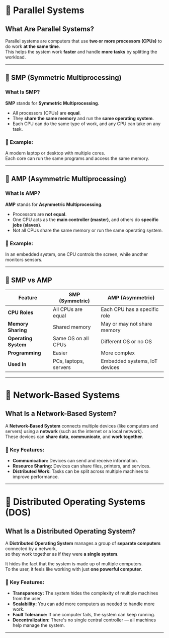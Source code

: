 # 🔹 Parallel Systems

## What Are Parallel Systems?
Parallel systems are computers that use **two or more processors (CPUs)** to do work **at the same time**.  
This helps the system work **faster** and handle **more tasks** by splitting the workload.

---

## 🔹 SMP (Symmetric Multiprocessing)

### What Is SMP?
**SMP** stands for **Symmetric Multiprocessing**.

- All processors (CPUs) are **equal**.
- They **share the same memory** and run the **same operating system**.
- Each CPU can do the same type of work, and any CPU can take on any task.

### 📌 Example:
A modern laptop or desktop with multiple cores.  
Each core can run the same programs and access the same memory.

---

## 🔹 AMP (Asymmetric Multiprocessing)

### What Is AMP?
**AMP** stands for **Asymmetric Multiprocessing**.

- Processors are **not equal**.
- One CPU acts as the **main controller (master)**, and others do **specific jobs (slaves)**.
- Not all CPUs share the same memory or run the same operating system.

### 📌 Example:
In an embedded system, one CPU controls the screen, while another monitors sensors.

---

## 🔄 SMP vs AMP

| Feature             | SMP (Symmetric)                  | AMP (Asymmetric)                    |
|---------------------|----------------------------------|-------------------------------------|
| **CPU Roles**       | All CPUs are equal               | Each CPU has a specific role        |
| **Memory Sharing**  | Shared memory                    | May or may not share memory         |
| **Operating System**| Same OS on all CPUs              | Different OS or no OS               |
| **Programming**     | Easier                           | More complex                        |
| **Used In**         | PCs, laptops, servers            | Embedded systems, IoT devices       |

---

# 🔹 Network-Based Systems

## What Is a Network-Based System?
A **Network-Based System** connects multiple devices (like computers and servers) using a **network** (such as the internet or a local network).  
These devices can **share data**, **communicate**, and **work together**.

### 🔑 Key Features:
- **Communication:** Devices can send and receive information.
- **Resource Sharing:** Devices can share files, printers, and services.
- **Distributed Work:** Tasks can be split across multiple machines to improve performance.

---

# 🔹 Distributed Operating Systems (DOS)

## What Is a Distributed Operating System?
A **Distributed Operating System** manages a group of **separate computers** connected by a network,  
so they work together as if they were **a single system**.

It hides the fact that the system is made up of multiple computers.  
To the user, it feels like working with just **one powerful computer**.

### 🔑 Key Features:
- **Transparency:** The system hides the complexity of multiple machines from the user.
- **Scalability:** You can add more computers as needed to handle more work.
- **Fault Tolerance:** If one computer fails, the system can keep running.
- **Decentralization:** There's no single central controller — all machines help manage the system.

---

